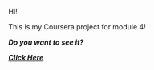 Hi!

This is my Coursera project for module 4!

**_Do you want to see it?_**

[**_Click Here_**](https://aakella1.github.io/coursera-test/site/Assignments/Module4/index.html)
